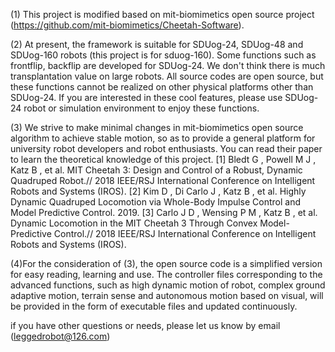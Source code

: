 
(1)
This project is modified based on mit-biomimetics open source project (https://github.com/mit-biomimetics/Cheetah-Software).

(2)
At present, the framework is suitable for SDUog-24, SDUog-48 and SDUog-160 robots (this project is for sduog-160).
Some functions such as frontflip, backflip are developed for SDUog-24. We don't think there is much transplantation value on large robots. All source codes are open source, but these functions cannot be realized on other physical platforms other than SDUog-24. If you are interested in these cool features, please use SDUog-24 robot or simulation environment to enjoy these functions.

(3)
 We strive to make minimal changes in mit-biomimetics open source algorithm to achieve stable motion, so as to provide a general platform for university robot developers and robot enthusiasts. You can read their paper to learn the theoretical knowledge of this project. 
[1]  Bledt G , Powell M J , Katz B , et al. MIT Cheetah 3: Design and Control of a Robust, Dynamic Quadruped Robot.// 2018 IEEE/RSJ International Conference on Intelligent Robots and Systems (IROS). 
[2] Kim D , Di Carlo J , Katz B , et al. Highly Dynamic Quadruped Locomotion via Whole-Body Impulse Control and Model Predictive Control. 2019.
[3] Carlo J D , Wensing P M , Katz B , et al. Dynamic Locomotion in the MIT Cheetah 3 Through Convex Model-Predictive Control.// 2018 IEEE/RSJ International Conference on Intelligent Robots and Systems (IROS). 

(4)For the consideration of (3), the open source code is a simplified version for easy reading, learning and use. The controller files corresponding to the advanced functions, such as high dynamic motion of robot, complex ground adaptive motion, terrain sense and autonomous motion based on visual, will be provided in the form of executable files and updated continuously. 



if you have other questions or needs, please let us know by email (leggedrobot@126.com)  




